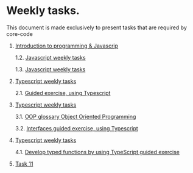 # Weekly tasks.

This document is made exclusively to present tasks that are required by core-code

1. [Introduction to programming & Javascrip](https://github.com/wisdown/core-code-from-scratch-readme/blob/main/Challeng-weeks/week-1.md)

    1.2. [Javascript weekly tasks](https://github.com/wisdown/core-code-from-scratch-readme/blob/main/Challeng-weeks/week-2.md)

    1.3. [Javascript weekly tasks](https://github.com/wisdown/core-code-from-scratch-readme/blob/main/Challeng-weeks/week-3.md)

2. [Typescript weekly tasks](https://github.com/wisdown/core-code-from-scratch-readme/blob/main/Challeng-weeks/week-6.md)

    2.1. [Guided exercise, using Typescript](https://github.com/wisdown/core-code-from-scratch-readme/blob/main/Challeng-weeks/week-6.1.md)


3. [Typescript weekly tasks](https://github.com/wisdown/core-code-from-scratch-readme/blob/main/Challeng-weeks/week-7.md)

    3.1. [OOP glossary Object Oriented Programming ](https://github.com/wisdown/core-code-from-scratch-readme/blob/main/Challeng-weeks/OPP.md)
    
    3.2. [Interfaces guided exercise, using Typescript](https://github.com/wisdown/core-code-from-scratch-readme/blob/main/Challeng-weeks/week-7.1.md)

4. [Typescript weekly tasks](https://github.com/wisdown/core-code-from-scratch-readme/blob/main/Challeng-weeks/week-8.md)

    4.1. [Develop typed functions by using TypeScript guided exercise ](https://github.com/wisdown/core-code-from-scratch-readme/blob/main/Challeng-weeks/week-8.1.md)

11. [Task 11](https://github.com/wisdown/core-code-from-scratch-readme/blob/main/Challeng-weeks/week-11.md)
